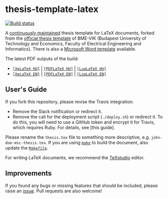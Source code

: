 thesis-template-latex
=====================

[![Build status](https://travis-ci.org/FTSRG/thesis-template-latex.svg?branch=master)](https://travis-ci.org/FTSRG/thesis-template-latex)

A [continuously maintained](https://github.com/FTSRG/thesis-template-latex/graphs/contributors) thesis template for LaTeX documents, forked from the [official thesis template](http://diplomaterv.vik.bme.hu/) of BME-VIK (Budapest University of Technology and Economics, Faculty of Electrical Engineering and Informatics). There is also a [Microsoft Word template](https://github.com/FTSRG/thesis-template-word) available.

The latest PDF outputs of the build:

* [`[XeLaTeX HU]`](http://docs.inf.mit.bme.hu/thesis-template-latex/thesis-xelatex-hu.pdf) | [`[PDFLaTeX HU]`](http://docs.inf.mit.bme.hu/thesis-template-latex/thesis-pdflatex-hu.pdf) | [`[LuaLaTeX HU]`](http://docs.inf.mit.bme.hu/thesis-template-latex/thesis-lualatex-hu.pdf)
* [`[XeLaTeX EN]`](http://docs.inf.mit.bme.hu/thesis-template-latex/thesis-xelatex-en.pdf) | [`[PDFLaTeX EN]`](http://docs.inf.mit.bme.hu/thesis-template-latex/thesis-pdflatex-en.pdf) | [`[LuaLaTeX EN]`](http://docs.inf.mit.bme.hu/thesis-template-latex/thesis-lualatex-en.pdf)

## User's Guide

If you fork this repository, please revise the Travis integration:

* Remove the Slack notification or redirect it.
* Remove the call for the deployment script (`./deploy.sh`) or redirect it. To do this, you will need to use a GitHub token and encrypt it for Travis, which requires Ruby. For details, see [this guide].

Please rename the `thesis.tex` file to something more descriptive, e.g. `john-doe-msc-thesis.tex`. If you are using [`make`](https://www.gnu.org/software/make/) to build the document, also update the [`Makefile`](https://github.com/FTSRG/thesis-template-latex/blob/master/src/Makefile#L1).

For writing LaTeX documents, we recommend the [TeXstudio](http://www.texstudio.org/) editor.

## Improvements

If you found any bugs or missing features that should be included, please raise an [issue](https://github.com/FTSRG/thesis-template-latex/issues). Pull requests are also welcome!
